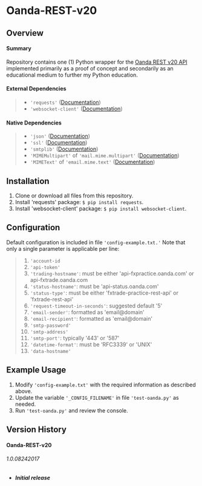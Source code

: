 # Oanda-REST-v20## Overview#### SummaryRepository contains one (1) Python wrapper for the [Oanda REST v20 API](http://developer.oanda.com/rest-live-v20/introduction/) implemented primarily as a proof of concept and secondarily as an educational medium to further my Python education.#### External Dependencies> * `'requests'` ([Documentation](https://github.com/requests/requests/))> * `'websocket-client'` ([Documentation](https://github.com/websocket-client/websocket-client))#### Native Dependencies> * `'json'` ([Documentation](https://docs.python.org/3.6/library/json.html))> * `'ssl'` ([Documentation](https://docs.python.org/3.6/library/ssl.html))> * `'smtplib'` ([Documentation](https://docs.python.org/3.6/library/smtplib.html))> * `'MIMEMultipart'` of `'mail.mime.multipart'` ([Documentation](https://docs.python.org/3.6/library/email.mime.html))> * `'MIMEText'` of `'email.mime.text'` ([Documentation](https://docs.python.org/3.6/library/email.mime.html))## Installation1. Clone or download all files from this repository.2. Install 'requests' package: `$ pip install requests`.3. Install 'websocket-client' package: `$ pip install websocket-client`.## ConfigurationDefault configuration is included in file `'config-example.txt.'` Note that only a single parameter is applicable per line: > 1. `'account-id`> 2. `'api-token'`> 3. `'trading-hostname'`: must be either 'api-fxpractice.oanda.com' or api-fxtrade.oanda.com> 4. `'status-hostname'`: must be 'api-status.oanda.com'> 5. `'status-type'`: must be either 'fxtrade-practice-rest-api' or 'fxtrade-rest-api'> 6. `'request-timeout-in-seconds'`: suggested default '5'> 7. `'email-sender'`: formatted as 'email@domain'> 8. `'email-recipient'`: formatted as 'email@domain'> 9. `'smtp-password'`> 10. `'smtp-address'`> 11. `'smtp-port'`: typically '443' or '587'> 12. `'datetime-format'`: must be 'RFC3339' or 'UNIX'> 13. `'data-hostname'`## Example Usage1. Modify `'config-example.txt'` with the required information as described above.
2. Update the variable `'_CONFIG_FILENAME'` in file `'test-oanda.py'` as needed.2. Run `'test-oanda.py'` and review the console.## Version History#### Oanda-REST-v20###### 1.0.08242017- ***Initial release***